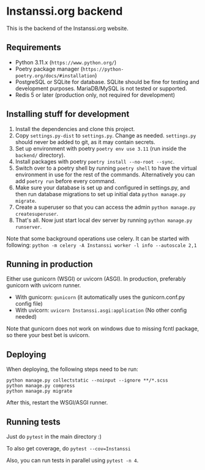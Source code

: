 Instanssi.org backend
=====================

This is the backend of the Instanssi.org website.

Requirements
------------

* Python 3.11.x (`https://www.python.org/`)
* Poetry package manager (`https://python-poetry.org/docs/#installation`)
* PostgreSQL or SQLite for database. SQLite should be fine for testing
  and development purposes. MariaDB/MySQL is not tested or supported.
* Redis 5 or later (production only, not required for development)

Installing stuff for development
--------------------------------

1. Install the dependencies and clone this project.
2. Copy `settings.py-dist` to `settings.py`. Change as needed. `settings.py` should never be added to
   git, as it may contain secrets.
3. Set up environment with poetry `poetry env use 3.11` (run inside the `backend/` directory).
4. Install packages with poetry `poetry install --no-root --sync`.
5. Switch over to a poetry shell by running `poetry shell` to have the virtual
   environment in use for the rest of the commands. Alternatively you can add
   `poetry run` before every command.
6. Make sure your database is set up and configured in settings.py, and then run database
   migrations to set up initial data `python manage.py migrate`.
7. Create a superuser so that you can access the admin `python manage.py createsuperuser`.
8. That's all. Now just start local dev server by running `python manage.py runserver`.

Note that some background operations use celery. It can be started with following:
`python -m celery -A Instanssi worker -l info --autoscale 2,1`

Running in production
---------------------

Either use gunicorn (WSGI) or uvicorn (ASGI). In production, preferably gunicorn
with uvicorn runner.

* With gunicorn: `gunicorn` (it automatically uses the gunicorn.conf.py config file)
* With uvicorn: `uvicorn Instanssi.asgi:application` (No other config needed)

Note that gunicorn does not work on windows due to missing fcntl package, so there your
best bet is uvicorn.

Deploying
---------

When deploying, the following steps need to be run:

```
python manage.py collectstatic --noinput --ignore **/*.scss
python manage.py compress
python manage.py migrate
```

After this, restart the WSGI/ASGI runner.

Running tests
-------------

Just do `pytest` in the main directory :)

To also get coverage, do `pytest --cov=Instanssi`

Also, you can run tests in parallel using `pytest -n 4`.
